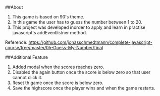 ##About

1. This game is based on 90's theme.
2. In this game the user has to guess the number between 1 to 20.
3. This project was developed inorder to apply and learn in practise javascript's addEventlistner method.

Reference: https://github.com/jonasschmedtmann/complete-javascript-course/tree/master/05-Guess-My-Number/final

##Additional Feature

1. Added modal when the scores reaches zero.
2. Disabled the again button once the score is below zero so that user cannot click it.
3. Reset th game once the score is below zero.
4. Save the highscore once the player wins and when the game restarts.
